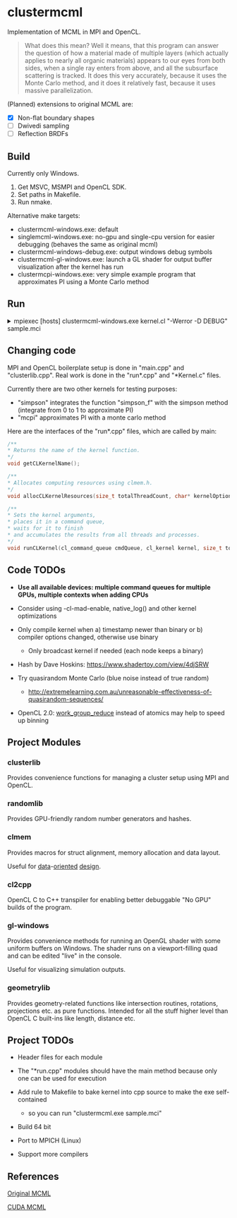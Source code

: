 # clustermcml

Implementation of MCML in MPI and OpenCL.

> What does this mean? Well it means, that this program can answer the question of how a material made of multiple layers (which actually applies to nearly all organic materials) appears to our eyes from both sides, when a single ray enters from above, and all the subsurface scattering is tracked. It does this very accurately, because it uses the Monte Carlo method, and it does it relatively fast, because it uses massive parallelization.

(Planned) extensions to original MCML are:
- [x] Non-flat boundary shapes
- [ ] Dwivedi sampling
- [ ] Reflection BRDFs

## Build

Currently only Windows.
1. Get MSVC, MSMPI and OpenCL SDK.
2. Set paths in Makefile.
3. Run nmake.

Alternative make targets:
- clustermcml-windows.exe: default
- singlemcml-windows.exe: no-gpu and single-cpu version for easier debugging (behaves the same as original mcml)
- clustermcml-windows-debug.exe: output windows debug symbols
- clustermcml-gl-windows.exe: launch a GL shader for output buffer visualization after the kernel has run
- clustermcpi-windows.exe: very simple example program that approximates PI using a Monte Carlo method

## Run
<details>
<summary>mpiexec [hosts] clustermcml-windows.exe kernel.cl "-Werror -D DEBUG" sample.mci</summary>
<br>
[hosts] will be listing some network host addresses that MPI should use as computing nodes.
mpiexec will communicate with hosts by connecting to a service process (called smpd when using MSMPI).
Also make sure when using MSMPI that all Windows PCs have the same username and password and you are logged in,
otherwise the authentication with smpd fails.
<br><br>
"-Werror" is given to OpenCL compiler.
Without this option you won't see warnings because the program prints only errors (currently).
For multiple OpenCL compiler options separate them by spaces and wrap the whole string in "".
[A list of all options is found in the spec](https://www.khronos.org/registry/OpenCL/sdk/1.0/docs/man/xhtml/clBuildProgram.html#notes).
<br><br>
Pass the DEBUG define to the kernel to trigger the creation of a debug buffer.
There is for example an assert macro in kernel.cl that will print to the debug buffer.
The host code will print the debug buffer contents to the console if "error" string is found.
The debug buffer can also be visualized with a GL shader.
</p>
</details>


## Changing code

MPI and OpenCL boilerplate setup is done in "main.cpp" and "clusterlib.cpp".
Real work is done in the "run\*.cpp" and "\*Kernel.c" files.

Currently there are two other kernels for testing purposes:
- "simpson" integrates the function "simpson_f" with the simpson method (integrate from 0 to 1 to approximate PI)
- "mcpi" approximates PI with a monte carlo method

Here are the interfaces of the "run\*.cpp" files, which are called by main:
```c
/**
* Returns the name of the kernel function.
*/
void getCLKernelName();
```
```c
/**
* Allocates computing resources using clmem.h.
*/
void allocCLKernelResources(size_t totalThreadCount, char* kernelOptions, char* mcmlOptions, int rank)
```
```c
/**
* Sets the kernel arguments,
* places it in a command queue, 
* waits for it to finish 
* and accumulates the results from all threads and processes.
*/
void runCLKernel(cl_command_queue cmdQueue, cl_kernel kernel, size_t totalThreadCount, size_t simdThreadCount, int processCount, int processID)
```



## Code TODOs

- **Use all available devices: multiple command queues for multiple GPUs, multiple contexts when adding CPUs**

- Consider using -cl-mad-enable, native_log() and other kernel optimizations

- Only compile kernel when a) timestamp newer than binary or b) compiler options changed, otherwise use binary
    - Only broadcast kernel if needed (each node keeps a binary)

- Hash by Dave Hoskins: https://www.shadertoy.com/view/4djSRW

- Try quasirandom Monte Carlo (blue noise instead of true random)
    - http://extremelearning.com.au/unreasonable-effectiveness-of-quasirandom-sequences/

- OpenCL 2.0: [work_group_reduce](https://www.khronos.org/registry/OpenCL/sdk/2.0/docs/man/xhtml/work_group_reduce.html)
instead of atomics may help to speed up binning

## Project Modules

### clusterlib

Provides convenience functions for managing a cluster setup using MPI and OpenCL.

### randomlib

Provides GPU-friendly random number generators and hashes.

### clmem

Provides macros for struct alignment, memory allocation and data layout.

Useful for [data](https://www.youtube.com/watch?v=rX0ItVEVjHc)-[orie](https://twitter.com/aras_p/status/1044656885100675072)[nted](https://twitter.com/BrookeHodgman/status/1049278775215570944) [des](https://www.youtube.com/watch?v=yy8jQgmhbAU)[ign](http://www.asawicki.info/news_1422_data-oriented_design_-_links_and_thoughts.html).

### cl2cpp

OpenCL C to C++ transpiler for enabling better debuggable "No GPU" builds of the program.

### gl-windows

Provides convenience methods for running an OpenGL shader with some uniform buffers on Windows.
The shader runs on a viewport-filling quad and can be edited "live" in the console.

Useful for visualizing simulation outputs.

### geometrylib

Provides geometry-related functions like intersection routines, rotations, projections etc. as pure functions.
Intended for all the stuff higher level than OpenCL C built-ins like length, distance etc.

## Project TODOs

- Header files for each module

- The "*run.cpp" modules should have the main method because only one can be used for execution

- Add rule to Makefile to bake kernel into cpp source to make the exe self-contained
  - so you can run "clustermcml.exe sample.mci"

- Build 64 bit

- Port to MPICH (Linux)

- Support more compilers



## References

[Original MCML](https://omlc.org/software/mc/)

[CUDA MCML](http://www.atomic.physics.lu.se/biophotonics/research/monte-carlo-simulations/gpu-monte-carlo/)
